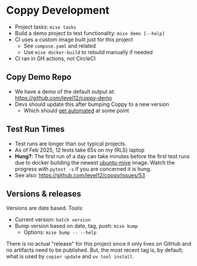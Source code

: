 # Coppy Development

* Project tasks: `mise tasks`
* Build a demo project to test functionality: `mise demo [--help]`
* CI uses a custom image built just for this project
  - See `compose.yaml` and related
  - Use `mise docker-build` to rebuild manually if needed
* CI ran in GH actions, not CircleCI

## Copy Demo Repo

* We have a demo of the default output at: https://github.com/level12/coppy-demo
* Devs should update this after bumping Coppy to a new version
  * Which should [get automated](https://github.com/level12/coppy/issues/54) at some point

## Test Run Times

- Test runs are longer than our typical projects.
- As of Feb 2025, 12 tests take 65s on my (RLS) laptop
- **Hung?**: The first run of a day can take minutes before the first test runs due to docker
  building the newest [ubuntu-mive](https://github.com/level12/ubuntu-mive) image.  Watch the
  progress with `pytest -s` if you are concerned it is hung.
- See also: https://github.com/level12/coppy/issues/53

## Versions & releases

Versions are date based.  Tools:

- Current version: `hatch version`
- Bump version based on date, tag, push: `mise bump`
   - Options: `mise bump -- --help`

There is no actual "release" for this project since it only lives on GitHub and no artifacts need to
be published.  But, the most recent tag is, by default, what is used by `copier update` and `uv tool
install`.
